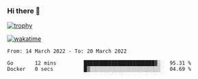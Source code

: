 ### Hi there 👋

[![trophy](https://github-profile-trophy.vercel.app/?username=cxnky&theme=dracula)](https://github.com/ryo-ma/github-profile-trophy)

[![wakatime](https://wakatime.com/badge/user/1c39c599-5497-41b9-a5be-2c4676e7fd23.svg)](https://wakatime.com/@1c39c599-5497-41b9-a5be-2c4676e7fd23)
<!--START_SECTION:waka-->

```text
From: 14 March 2022 - To: 20 March 2022

Go       12 mins         ███████████████████████▓░   95.31 %
Docker   0 secs          █▒░░░░░░░░░░░░░░░░░░░░░░░   04.69 %
```

<!--END_SECTION:waka-->
